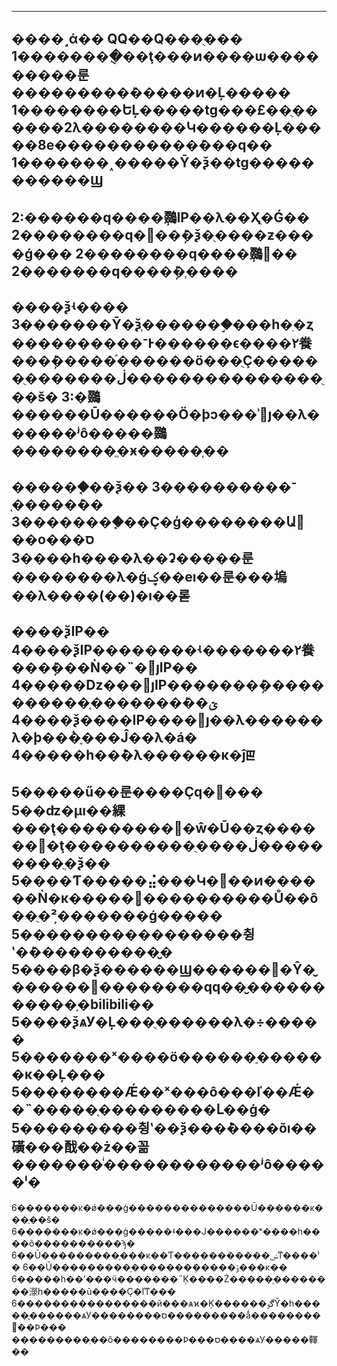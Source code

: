 -------------------------------------------
����˼ά��
QQ��Q���ֻ���
1��������ֻ��ţ���ͷ����ѡ���������룬���������ܿ�����ͷ�Ļ�����
1��������ԵĻ�����tg���£��ֻ������2λ��������Կ������Ļ�����8e�����������ܿ���q��
1�������˰�����Ȳ�ѯ��tg�����������Ϣ
----------------------------------------------------------------
2:������q����ܲ鵽IP��λ��Ҳֻ�Ǵ��
2��������q�󣬾��ܲ�ѯ�ֻ����ƶ����ǵ���
2��������q����ܲ鵽΢��
2�������q����ܲ�֧����
-----------------------------------------------------------
����ѯʵ����
3�������Ȳ�ѯ֧�������֣���һ�ֽ�ȥ����������־Ͱ������ϵ����۲飬���ܲ�����֡������ö���ֻҪ������ֻ�������ڶ���������������ֻ��š�
3:�鵽������Ū������Ӧ�þͻ���ʾ׼ȷ��λ������ʲô�����鵽��������ֱ�ӿ�����֤��
----------------------------------------------------------------
������֤��ѯ��
3����������־��ܿ�����֤
3��������֤��Ҫ�ģ��������Ա𣬻��о�ס��
3����һ����λ��ʡ�����룬��������λ�ǵؼ��еı��룬���塢��λ����(��)�ı��롣
------------------------------------------------------------------
����ѯIP��
4����ѯIP��������ʵ�������۲飬���ܲ���Ǹ��˵�׼ȷIP��
4�����ǲ���׼ȷIP�������ܲ���������ؾ��ܿ�������֤��
4����ѯ����IP����׼ȷ��λ������λ�þ��ܵ�֪���Ĵ��λ�á�
4�����һ��ܶ�λ������ĸ�ĵꡣ
--------------------------------------------------------------------------
5�����ű��룬����Ҫq�󿪳���
5��ʣ�µı��綶���ţ���������΢�ŵ�Ū��ȥ������΢�ţ����������ֻ����ڶ���������ֲ�ѯ��
5����Ƭ�����⣬���Կ�΢��ͷ������Ǹ�ĸ�����ܼ򵥣����������Ů��ô��ֻ�ܲ²�������ǵ�����
5�����������������췽ʽ�ܿ�����������̬
5����β�ѯ������Ϣ������΢�Ŷ�̬������΢��������qq��̬�����������֣�bilibili��
5����ѯѧУ�Ļ���ֻ������λ�÷�����
5�������ˣ����ö������֣������ĸ��Ļ���
5��������Ǽ��ˣ���ô���ľ��Ǽ��˵�����֤���������Լ��ġ�
5���������췽ʽ��ѯ���ܶ����õı��磺���䣬��ż��꼶�������ͥ������������ʲô�����ˡ�
------------------------------------------------------------------------
6�������ĸ�ǿ���ģ��������������Ū������ĸ���ֻ��š�
6�������ĸ�ǿ���ģ�����ʵ���Ϳ������ˣ����һ����õ����������ϡ�
6��Ū���������֣���ĸ��Ƭ�����������ݾͳ����ˡ�
6��Ū���������֣�������ܲ�����ݸ���ĸ��
6�����һ��ʼ���ӵ�������˵Ķ����Ż�����֣��������濴һ�����û����Ҫ�ľͳ���
6����������������й���ѧϰ�Ķ������ڰٶȲ�һ�����֪������ѧУ��������ס���������ǻ��������򱱷��Ϸ���
���������ֵ��ô��������Ϸ���ס����ѧУ�����䡣��